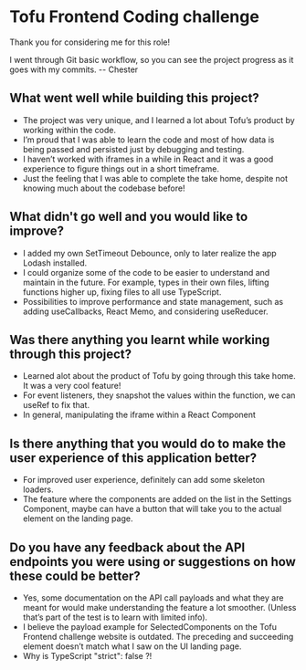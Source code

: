 # Tofu Frontend Coding challenge

Thank you for considering me for this role!

I went through Git basic workflow, so you can see the project progress as it goes with my commits.
-- Chester

## What went well while building this project?

* The project was very unique, and I learned a lot about Tofu’s product by working within the code. 
* I’m proud that I was able to learn the code and most of how data is being passed and persisted just by debugging and testing.
* I haven’t worked with iframes in a while in React and it was a good experience to figure things out in a short timeframe.
* Just the feeling that I was able to complete the take home, despite not knowing much about the codebase before!

## What didn't go well and you would like to improve?
* I added my own SetTimeout Debounce, only to later realize the app Lodash installed.
* I could organize some of the code to be easier to understand and maintain in the future. For example, types in their own files, lifting functions higher up, fixing files to all use TypeScript. 
* Possibilities to improve performance and state management, such as adding useCallbacks, React Memo, and considering useReducer. 

## Was there anything you learnt while working through this project?
* Learned alot about the product of Tofu by going through this take home. It was a very cool feature!
* For event listeners, they snapshot the values within the function, we can useRef to fix that.
* In general, manipulating the iframe within a React Component

## Is there anything that you would do to make the user experience of this application better?

* For improved user experience, definitely can add some skeleton loaders.
* The feature where the components are added on the list in the Settings Component, maybe can have a button that will take you to the actual element on the landing page.

## Do you have any feedback about the API endpoints you were using or suggestions on how these could be better?

* Yes, some documentation on the API call payloads and what they are meant for would make understanding the feature a lot smoother. (Unless that’s part of the test is to learn with limited info).
* I believe the payload example for SelectedComponents on the Tofu Frontend challenge website is outdated. The preceding and succeeding element doesn’t match what I saw on the UI landing page.
* Why is TypeScript "strict": false ?!
